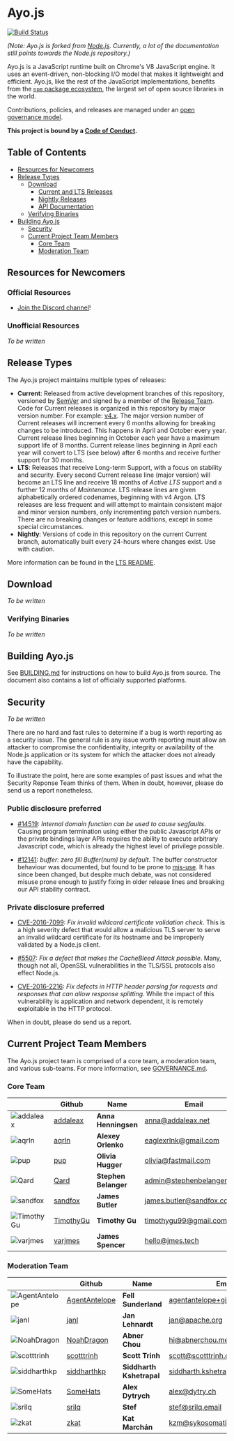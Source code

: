 # Ayo.js

[![Build Status](https://travis-ci.org/ayojs/ayo.svg?style=flat&branch=latest)](https://travis-ci.org/ayojs/ayo?branch=latest)

_(Note: Ayo.js is forked from [Node.js][]. Currently, a lot of the documentation
still points towards the Node.js repository.)_

Ayo.js is a JavaScript runtime built on Chrome's V8 JavaScript engine. It
uses an event-driven, non-blocking I/O model that makes it lightweight and
efficient. Ayo.js, like the rest of the JavaScript
implementations, benefits from the [`npm` package ecosystem][], the largest set
of open source libraries in the world.

Contributions, policies, and releases are managed under an
[open governance model](./GOVERNANCE.md).

**This project is bound by a [Code of Conduct][].**

## Table of Contents

* [Resources for Newcomers](#resources-for-newcomers)
* [Release Types](#release-types)
  * [Download](#download)
    * [Current and LTS Releases](#current-and-lts-releases)
    * [Nightly Releases](#nightly-releases)
    * [API Documentation](#api-documentation)
  * [Verifying Binaries](#verifying-binaries)
* [Building Ayo.js](#building-ayojs)
  * [Security](#security)
  * [Current Project Team Members](#current-project-team-members)
    * [Core Team](#core-team)
    * [Moderation Team](#moderation-team)

## Resources for Newcomers

### Official Resources

* [Join the Discord channel]!

### Unofficial Resources

_To be written_

## Release Types

The Ayo.js project maintains multiple types of releases:

* **Current**: Released from active development branches of this repository,
  versioned by [SemVer](http://semver.org/) and signed by a member of the
  [Release Team](#release-team).
  Code for Current releases is organized in this repository by major version
  number. For example: [v4.x](https://github.com/nodejs/node/tree/v4.x).
  The major version number of Current releases will increment every 6 months
  allowing for breaking changes to be introduced. This happens in April and
  October every year. Current release lines beginning in October each year have
  a maximum support life of 8 months. Current release lines beginning in April
  each year will convert to LTS (see below) after 6 months and receive further
  support for 30 months.
* **LTS**: Releases that receive Long-term Support, with a focus on stability
  and security. Every second Current release line (major version) will become an
  LTS line and receive 18 months of _Active LTS_ support and a further 12
  months of _Maintenance_. LTS release lines are given alphabetically
  ordered codenames, beginning with v4 Argon. LTS releases are less frequent
  and will attempt to maintain consistent major and minor version numbers,
  only incrementing patch version numbers. There are no breaking changes or
  feature additions, except in some special circumstances.
* **Nightly**: Versions of code in this repository on the current Current
  branch, automatically built every 24-hours where changes exist. Use with
  caution.

More information can be found in the [LTS README](https://github.com/nodejs/LTS/).

## Download

_To be written_

### Verifying Binaries

_To be written_

## Building Ayo.js

See [BUILDING.md](BUILDING.md) for instructions on how to build
Ayo.js from source. The document also contains a list of
officially supported platforms.

## Security

_To be written_

There are no hard and fast rules to determine if a bug is worth reporting as
a security issue. The general rule is any issue worth reporting
must allow an attacker to compromise the confidentiality, integrity
or availability of the Node.js application or its system for which the attacker
does not already have the capability.

To illustrate the point, here are some examples of past issues and what the
Security Reponse Team thinks of them. When in doubt, however, please do send
us a report nonetheless.


### Public disclosure preferred

- [#14519](https://github.com/nodejs/node/issues/14519): _Internal domain
  function can be used to cause segfaults_. Causing program termination using
  either the public Javascript APIs or the private bindings layer APIs requires
  the ability to execute arbitrary Javascript code, which is already the highest
  level of privilege possible.

- [#12141](https://github.com/nodejs/node/pull/12141): _buffer: zero fill
  Buffer(num) by default_. The buffer constructor behaviour was documented,
  but found to be prone to [mis-use](https://snyk.io/blog/exploiting-buffer/).
  It has since been changed, but despite much debate, was not considered misuse
  prone enough to justify fixing in older release lines and breaking our
  API stability contract.

### Private disclosure preferred

- [CVE-2016-7099](https://nodejs.org/en/blog/vulnerability/september-2016-security-releases/):
  _Fix invalid wildcard certificate validation check_. This is a high severity
  defect that would allow a malicious TLS server to serve an invalid wildcard
  certificate for its hostname and be improperly validated by a Node.js client.

- [#5507](https://github.com/nodejs/node/pull/5507): _Fix a defect that makes
  the CacheBleed Attack possible_. Many, though not all, OpenSSL vulnerabilities
  in the TLS/SSL protocols also effect Node.js.

- [CVE-2016-2216](https://nodejs.org/en/blog/vulnerability/february-2016-security-releases/):
  _Fix defects in HTTP header parsing for requests and responses that can allow
  response splitting_. While the impact of this vulnerability is application and
  network dependent, it is remotely exploitable in the HTTP protocol.

When in doubt, please do send us a report.

## Current Project Team Members

The Ayo.js project team is comprised of a core team, a moderation team, and
various sub-teams. For more information, see [GOVERNANCE.md](./GOVERNANCE.md).

### Core Team

| | Github | Name | Email | Pronouns |
| ---| --- | --- | --- | --- |
| ![addaleax](https://avatars2.githubusercontent.com/u/899444?v=4&s=64) | [addaleax](https://github.com/addaleax) | **Anna Henningsen** | anna@addaleax.net | she/her |
| ![aqrln](https://avatars0.githubusercontent.com/u/4923335?v=4&s=64) | [aqrln](https://github.com/aqrln) | **Alexey Orlenko** | eaglexrlnk@gmail.com | he/him |
| ![pup](https://avatars0.githubusercontent.com/u/6078550?v=4&s=64) | [pup](https://github.com/pup) | **Olivia Hugger** | olivia@fastmail.com | she/her |
| ![Qard](https://avatars1.githubusercontent.com/u/205482?v=4&s=64) | [Qard](https://github.com/Qard) | **Stephen Belanger** | admin@stephenbelanger.com | he/they |
| ![sandfox](https://avatars1.githubusercontent.com/u/260919?v=4&s=64) | [sandfox](https://github.com/sandfox) | **James Butler** | james.butler@sandfox.co.u | they/he |
| ![TimothyGu](https://avatars1.githubusercontent.com/u/1538624?v=4&s=64) | [TimothyGu](https://github.com/TimothyGu) | **Timothy Gu** | timothygu99@gmail.com | he/him |
| ![varjmes](https://avatars0.githubusercontent.com/u/542140?v=4&s=64) | [varjmes](https://github.com/varjmes) |  **James Spencer** | hello@jmes.tech | they/them |

### Moderation Team

| | Github | Name | Email | Pronouns |
| ---| --- | --- | --- | --- |
| ![AgentAntelope](https://avatars1.githubusercontent.com/u/1962412?v=4&s=64) | [AgentAntelope](https://github.com/AgentAntelope) | **Fell Sunderland** | agentantelope+github@gmail.com | he/him |
| ![janl](https://avatars1.githubusercontent.com/u/11321?v=4&s=64) | [janl](https://github.com/janl) | **Jan Lehnardt** | jan@apache.org | he/him |
| ![NoahDragon](https://avatars3.githubusercontent.com/u/5704064?v=4&s=64) | [NoahDragon](https://github.com/NoahDragon) | **Abner Chou** | hi@abnerchou.me | he/him |
| ![scotttrinh](https://avatars2.githubusercontent.com/u/1682194?v=4&s=64) | [scotttrinh](https://github.com/scotttrinh) | **Scott Trinh** | scott@scotttrinh.com | he/him |
| ![siddharthkp](https://avatars0.githubusercontent.com/u/1863771?v=4&s=64) | [siddharthkp](https://github.com/siddharthkp) | **Siddharth Kshetrapal** | siddharth.kshetrapal@gmail.com | he/him |
| ![SomeHats](https://avatars1.githubusercontent.com/u/1489520?v=4&s=64) | [SomeHats](https://github.com/SomeHats) | **Alex Dytrych** | alex@dytry.ch | she/they |
| ![srilq](https://avatars3.githubusercontent.com/u/18026180?v=4&s=64) | [srilq](https://github.com/srilq) | **Stef** | stef@srilq.email | they/them |
| ![zkat](https://avatars2.githubusercontent.com/u/17535?v=4&s=64) | [zkat](https://github.com/zkat) | **Kat Marchán** | kzm@sykosomatic.org | they/them |

[Node.js]: https://github.com/nodejs/node
[`npm` package ecosystem]: https://www.npmjs.com
[Join the Discord channel]: https://discord.gg/hCgptwH
[Code of Conduct]: https://github.com/ayojs/ayo/blob/latest/CODE_OF_CONDUCT.md
